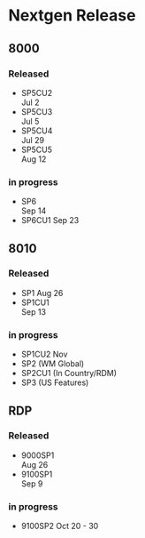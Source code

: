 # Nextgen Release #
## 8000 ##
### Released ###
- SP5CU2  
Jul 2
- SP5CU3  
Jul 5
- SP5CU4  
Jul 29
- SP5CU5  
Aug 12
### in progress ###
- SP6    
Sep 14
- SP6CU1 Sep 23
 
## 8010 ##
### Released ###
- SP1 
Aug 26
- SP1CU1     
Sep 13
### in progress ###  
- SP1CU2 
Nov 
- SP2 (WM Global)
- SP2CU1 (In Country/RDM)
- SP3 (US Features)

## RDP ##
### Released ###
- 9000SP1  
Aug 26
- 9100SP1    
Sep 9
### in progress ###
- 9100SP2 
Oct 20 - 30 
